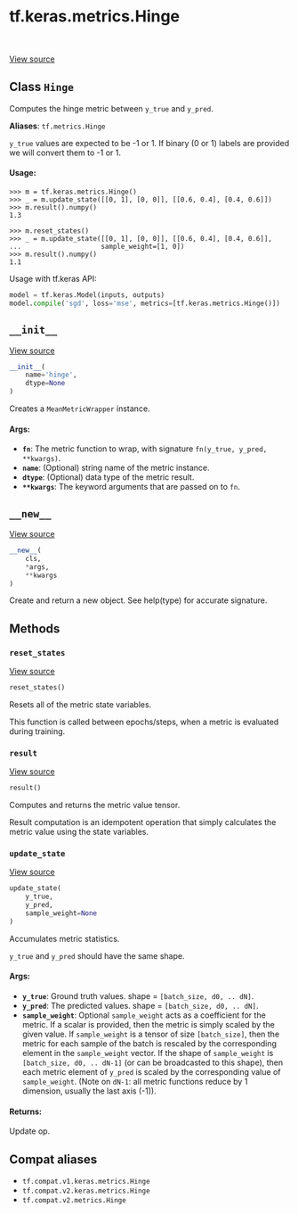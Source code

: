 <div itemscope itemtype="http://developers.google.com/ReferenceObject">
<meta itemprop="name" content="tf.keras.metrics.Hinge" />
<meta itemprop="path" content="Stable" />
<meta itemprop="property" content="__init__"/>
<meta itemprop="property" content="__new__"/>
<meta itemprop="property" content="reset_states"/>
<meta itemprop="property" content="result"/>
<meta itemprop="property" content="update_state"/>
</div>

# tf.keras.metrics.Hinge

<!-- Insert buttons and diff -->

<table class="tfo-notebook-buttons tfo-api" align="left">
</table>

<a target="_blank" href="/code/stable/tensorflow/python/keras/metrics.py">View source</a>



## Class `Hinge`

Computes the hinge metric between `y_true` and `y_pred`.



**Aliases**: `tf.metrics.Hinge`

<!-- Placeholder for "Used in" -->

`y_true` values are expected to be -1 or 1. If binary (0 or 1) labels are
provided we will convert them to -1 or 1.

#### Usage:



```
>>> m = tf.keras.metrics.Hinge()
>>> _ = m.update_state([[0, 1], [0, 0]], [[0.6, 0.4], [0.4, 0.6]])
>>> m.result().numpy()
1.3
```

```
>>> m.reset_states()
>>> _ = m.update_state([[0, 1], [0, 0]], [[0.6, 0.4], [0.4, 0.6]],
...                    sample_weight=[1, 0])
>>> m.result().numpy()
1.1
```

Usage with tf.keras API:

```python
model = tf.keras.Model(inputs, outputs)
model.compile('sgd', loss='mse', metrics=[tf.keras.metrics.Hinge()])
```

<h2 id="__init__"><code>__init__</code></h2>

<a target="_blank" href="/code/stable/tensorflow/python/keras/metrics.py">View source</a>

``` python
__init__(
    name='hinge',
    dtype=None
)
```

Creates a `MeanMetricWrapper` instance.


#### Args:


* <b>`fn`</b>: The metric function to wrap, with signature
  `fn(y_true, y_pred, **kwargs)`.
* <b>`name`</b>: (Optional) string name of the metric instance.
* <b>`dtype`</b>: (Optional) data type of the metric result.
* <b>`**kwargs`</b>: The keyword arguments that are passed on to `fn`.

<h2 id="__new__"><code>__new__</code></h2>

<a target="_blank" href="/code/stable/tensorflow/python/keras/metrics.py">View source</a>

``` python
__new__(
    cls,
    *args,
    **kwargs
)
```

Create and return a new object.  See help(type) for accurate signature.




## Methods

<h3 id="reset_states"><code>reset_states</code></h3>

<a target="_blank" href="/code/stable/tensorflow/python/keras/metrics.py">View source</a>

``` python
reset_states()
```

Resets all of the metric state variables.

This function is called between epochs/steps,
when a metric is evaluated during training.

<h3 id="result"><code>result</code></h3>

<a target="_blank" href="/code/stable/tensorflow/python/keras/metrics.py">View source</a>

``` python
result()
```

Computes and returns the metric value tensor.

Result computation is an idempotent operation that simply calculates the
metric value using the state variables.

<h3 id="update_state"><code>update_state</code></h3>

<a target="_blank" href="/code/stable/tensorflow/python/keras/metrics.py">View source</a>

``` python
update_state(
    y_true,
    y_pred,
    sample_weight=None
)
```

Accumulates metric statistics.

`y_true` and `y_pred` should have the same shape.

#### Args:


* <b>`y_true`</b>: Ground truth values. shape = `[batch_size, d0, .. dN]`.
* <b>`y_pred`</b>: The predicted values. shape = `[batch_size, d0, .. dN]`.
* <b>`sample_weight`</b>: Optional `sample_weight` acts as a
  coefficient for the metric. If a scalar is provided, then the metric is
  simply scaled by the given value. If `sample_weight` is a tensor of size
  `[batch_size]`, then the metric for each sample of the batch is rescaled
  by the corresponding element in the `sample_weight` vector. If the shape
  of `sample_weight` is `[batch_size, d0, .. dN-1]` (or can be broadcasted
  to this shape), then each metric element of `y_pred` is scaled by the
  corresponding value of `sample_weight`. (Note on `dN-1`: all metric
  functions reduce by 1 dimension, usually the last axis (-1)).


#### Returns:

Update op.






## Compat aliases

* `tf.compat.v1.keras.metrics.Hinge`
* `tf.compat.v2.keras.metrics.Hinge`
* `tf.compat.v2.metrics.Hinge`

